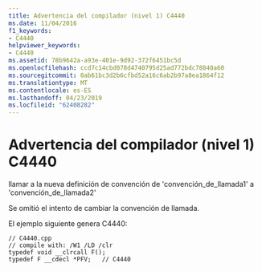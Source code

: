 ```yaml
---
title: Advertencia del compilador (nivel 1) C4440
ms.date: 11/04/2016
f1_keywords:
- C4440
helpviewer_keywords:
- C4440
ms.assetid: 78b9642a-a93e-401e-9d92-372f6451bc5d
ms.openlocfilehash: ccd7c14cbd078d4740795d25ad772bdc78840a60
ms.sourcegitcommit: 0ab61bc3d2b6cfbd52a16c6ab2b97a8ea1864f12
ms.translationtype: MT
ms.contentlocale: es-ES
ms.lasthandoff: 04/23/2019
ms.locfileid: "62408282"
---
```

# <a name="compiler-warning-level-1-c4440"></a>Advertencia del compilador (nivel 1) C4440

llamar a la nueva definición de convención de 'convención_de_llamada1' a 'convención_de_llamada2'

Se omitió el intento de cambiar la convención de llamada.

El ejemplo siguiente genera C4440:

```
// C4440.cpp
// compile with: /W1 /LD /clr
typedef void __clrcall F();
typedef F __cdecl *PFV;   // C4440
```
